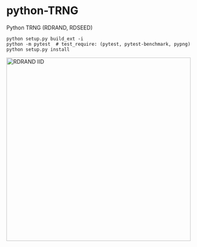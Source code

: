 # python-TRNG
Python TRNG (RDRAND, RDSEED)
```
python setup.py build_ext -i
python -m pytest  # test_require: (pytest, pytest-benchmark, pypng)
python setup.py install
```
<img src="/assets/test_rdrand_color.png" style="width: 50vw;" alt="RDRAND IID">
